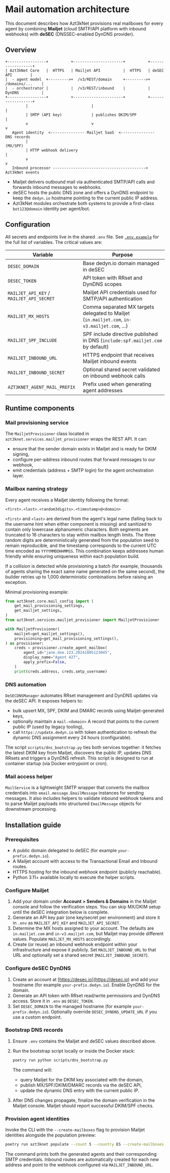 # Mail automation architecture

This document describes how Azt3kNet provisions real mailboxes for every agent by
combining **Mailjet** (cloud SMTP/API platform with inbound webhooks) with
**deSEC** (DNSSEC-enabled DynDNS provider).

## Overview

```
+-----------------+          +----------------------+          +------------------+
| Azt3kNet Core   |  HTTPS   | Mailjet API          |  HTTPS   | deSEC API        |
|  - agent model  +--------->+  /v3/REST/domain     +--------->+  /domains/...    |
|  - orchestrator |          |  /v3/REST/inbound    |          |  DynDNS          |
+-----------------+          +----------------------+          +------------------+
         |                            |                                  |
         | SMTP (API key)             | publishes DKIM/SPF               |
         v                            v                                  v
   Agent identity  <--------------- Mailjet SaaS  <---------------  DNS records
         |                                                            (MX/SPF)
         | HTTP webhook delivery                                       |
         v                                                            v
   Inbound processor -----------------------------------------> Azt3kNet events
```

* Mailjet delivers outbound mail via authenticated SMTP/API calls and forwards
  inbound messages to webhooks.
* deSEC hosts the public DNS zone and offers a DynDNS endpoint to keep the
  `dedyn.io` hostname pointing to the current public IP address.
* Azt3kNet modules orchestrate both systems to provide a first-class
  `bot123@domain` identity per agent/bot.

## Configuration

All secrets and endpoints live in the shared `.env` file. See
[`.env.example`](../.env.example) for the full list of variables. The critical
values are:

| Variable | Purpose |
| --- | --- |
| `DESEC_DOMAIN` | Base dedyn.io domain managed in deSEC |
| `DESEC_TOKEN` | API token with RRset and DynDNS scopes |
| `MAILJET_API_KEY` / `MAILJET_API_SECRET` | Mailjet API credentials used for SMTP/API authentication |
| `MAILJET_MX_HOSTS` | Comma separated MX targets delegated to Mailjet (`in.mailjet.com`, `in-v3.mailjet.com`, ...)|
| `MAILJET_SPF_INCLUDE` | SPF include directive published in DNS (`include:spf.mailjet.com` by default) |
| `MAILJET_INBOUND_URL` | HTTPS endpoint that receives Mailjet inbound events |
| `MAILJET_INBOUND_SECRET` | Optional shared secret validated on inbound webhook calls |
| `AZT3KNET_AGENT_MAIL_PREFIX` | Prefix used when generating agent addresses |

## Runtime components

### Mail provisioning service

The `MailjetProvisioner` class located in `azt3knet.services.mailjet_provisioner`
wraps the REST API. It can:

* ensure that the sender domain exists in Mailjet and is ready for DKIM signing,
* configure per-address inbound routes that forward messages to our webhook,
* emit credentials (address + SMTP login) for the agent orchestration layer.

### Mailbox naming strategy

Every agent receives a Mailjet identity following the format:

```
<first>.<last>.<random3digits>.<timestamp>@<domain>
```

`<first>` and `<last>` are derived from the agent's legal name (falling back to
the username hint when either component is missing) and sanitized to contain
only lowercase alphanumeric characters. Both segments are truncated to 16
characters to stay within mailbox length limits. The three random digits are
deterministically generated from the population seed to remain reproducible, and
the timestamp corresponds to the current UTC time encoded as `YYYYMMDDHHMMSS`.
This combination keeps addresses human friendly while ensuring uniqueness within
each population build.

If a collision is detected while provisioning a batch (for example, thousands of
agents sharing the exact same name generated on the same second), the builder
retries up to 1,000 deterministic combinations before raising an exception.

Minimal provisioning example:

```python
from azt3knet.core.mail_config import (
    get_mail_provisioning_settings,
    get_mailjet_settings,
)
from azt3knet.services.mailjet_provisioner import MailjetProvisioner

with MailjetProvisioner(
    mailjet=get_mailjet_settings(),
    provisioning=get_mail_provisioning_settings(),
) as provisioner:
    creds = provisioner.create_agent_mailbox(
        agent_id="jane.doe.123.20241005123045",
        display_name="Agent 427",
        apply_prefix=False,
    )
    print(creds.address, creds.smtp_username)
```

### DNS automation

`DeSECDNSManager` automates RRset management and DynDNS updates via the deSEC
API. It exposes helpers to:

* bulk upsert MX, SPF, DKIM and DMARC records using Mailjet-generated keys,
* optionally maintain a `mail.<domain>` A record that points to the current
  public IP (used by legacy tooling),
* call `https://update.dedyn.io` with token authentication to refresh the
  dynamic DNS assignment every 24 hours (configurable).

The script `scripts/dns_bootstrap.py` ties both services together: it fetches the
latest DKIM key from Mailjet, discovers the public IP, updates DNS RRsets and
triggers a DynDNS refresh. This script is designed to run at container startup
(via Docker entrypoint or cron).

### Mail access helper

`MailService` is a lightweight SMTP wrapper that converts the mailbox
credentials into `email.message.EmailMessage` instances for sending messages. It
also includes helpers to validate inbound webhook tokens and to parse Mailjet
payloads into structured `EmailMessage` objects for downstream processing.

## Installation guide

### Prerequisites

- A public domain delegated to deSEC (for example `your-prefix.dedyn.io`).
- A Mailjet account with access to the Transactional Email and Inbound routes.
- HTTPS hosting for the inbound webhook endpoint (publicly reachable).
- Python 3.11+ available locally to execute the helper scripts.

### Configure Mailjet

1. Add your domain under **Account > Senders & Domains** in the Mailjet console
   and follow the verification steps. You can skip MX/DKIM setup until the deSEC
   integration below is complete.
2. Generate an API key pair (one key/secret per environment) and store it in
   `.env` as `MAILJET_API_KEY` and `MAILJET_API_SECRET`.
3. Determine the MX hosts assigned to your account. The defaults are
   `in.mailjet.com` and `in-v3.mailjet.com`, but Mailjet may provide different
   values. Populate `MAILJET_MX_HOSTS` accordingly.
4. Create (or reuse) an inbound webhook endpoint within your infrastructure and
   expose it publicly. Set `MAILJET_INBOUND_URL` to that URL and optionally set a
   shared secret (`MAILJET_INBOUND_SECRET`).

### Configure deSEC DynDNS

1. Create an account at [https://desec.io](https://desec.io) and add your
   hostname (for example `your-prefix.dedyn.io`). Enable DynDNS for the domain.
2. Generate an API token with RRset read/write permissions and DynDNS access.
   Store it in `.env` as `DESEC_TOKEN`.
3. Set `DESEC_DOMAIN` to the managed hostname (for example `your-prefix.dedyn.io`).
   Optionally override `DESEC_DYNDNS_UPDATE_URL` if you use a custom endpoint.

### Bootstrap DNS records

1. Ensure `.env` contains the Mailjet and deSEC values described above.
2. Run the bootstrap script locally or inside the Docker stack:

   ```bash
   poetry run python scripts/dns_bootstrap.py
   ```

   The command will:

   - query Mailjet for the DKIM key associated with the domain,
   - publish MX/SPF/DKIM/DMARC records via the deSEC API,
   - update the dynamic DNS entry with the current public IP.

3. After DNS changes propagate, finalize the domain verification in the Mailjet
   console. Mailjet should report successful DKIM/SPF checks.

### Provision agent identities

Invoke the CLI with the `--create-mailboxes` flag to provision Mailjet identities
alongside the population preview:

```bash
poetry run azt3knet populate --count 5 --country ES --create-mailboxes
```

The command prints both the generated agents and their corresponding SMTP
credentials. Inbound routes are automatically created for each new address and
point to the webhook configured via `MAILJET_INBOUND_URL`.
